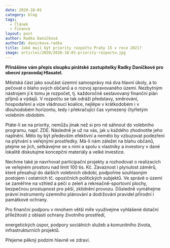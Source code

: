 ```yaml
---
date: 2020-10-01
category: blog
tags: 
  - Článek
  - Finance
layout: post
author: Radka Daníčková
authorId: danickova.radka
title: Jaké mají být priority rozpočtu Prahy 15 v roce 2021?
image: articles/2020/2020-10-01-priority-rozpoctu.jpg
---
```

**Přinášíme vám přepis sloupku pirátské zastupitelky Radky Daníčkové pro obecní zpravodaj Hlasatel.**

Městská část jako součást územní samosprávy má dva hlavní úkoly, a to pečovat o blaho svých občanů a o rozvoj spravovaného území. Nezbytným nástrojem jí k tomu je rozpočet, tj. každoročně sestavovaný finanční plán příjmů a výdajů. V rozpočtu se tak odráží představy, směrování, hospodaření a vize vládnoucí koalice, nejlépe v krátkodobém i v dlouhodobém horizontu, tedy i překračující čas vymezený čtyřletým volebním obdobím.


Ptáte-li se na priority, nemůžu jinak než si pro ně sáhnout do volebního programu, např. ZDE. Následně je už na vás, jak u každého zhodnotíte jeho naplnění. Mělo by být především efektivní a nemělo by vzbuzovat podezření na plýtvání s veřejnými prostředky. Má-li nám záležet na blahu občanů, ptejme se jich, setkávejme se s nimi a spolu s vlastníky a investory v dané lokalitě diskutujme koncepční materiály a velké investice.

Nechme také je navrhovat participační projekty a rozhodovat o realizacích ve veřejném prostoru nad limit 100 tis. Kč. Závaznost i plynulost záměrů, které přesahují do dalších volebních období, podpořme souhlasným postojem i ostatních tč. opozičních politických subjektů. Ve správě o území se zaměřme na vzhled a péči o zeleň a rekreačně-sportovní plochy, bezpečnou prostupnost pro pěší, zklidnění provozu. Důsledně vymáhejme právní instrumenty územního plánování a dodržování pravidel přírodní i památkové ochrany.

Pro finanční podporu v mnohem větší míře využívejme vyhlášené dotační příležitosti z oblastí ochrany životního prostředí,

energetických úspor, podpory sociálních služeb a komunitního života, infrastrukturních projektů.

Přejeme pěkný podzim hlavně ve zdraví.
